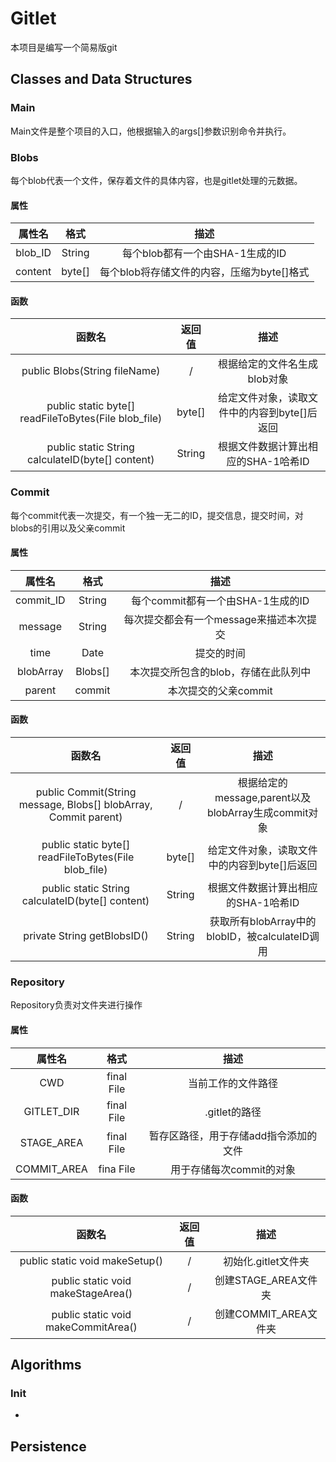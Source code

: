# Gitlet
本项目是编写一个简易版git

## Classes and Data Structures
### Main
Main文件是整个项目的入口，他根据输入的args[]参数识别命令并执行。

### Blobs

每个blob代表一个文件，保存着文件的具体内容，也是gitlet处理的元数据。

#### 属性

| 属性名  |  格式  |                    描述                    |
| :-----: | :----: | :----------------------------------------: |
| blob_ID | String |      每个blob都有一个由SHA-1生成的ID       |
| content | byte[] | 每个blob将存储文件的内容，压缩为byte[]格式 |

#### 函数

|                        函数名                        | 返回值 |                     描述                     |
| :--------------------------------------------------: | :----: | :------------------------------------------: |
|            public Blobs(String fileName)             |   /    |         根据给定的文件名生成blob对象         |
| public static byte[] readFileToBytes(File blob_file) | byte[] | 给定文件对象，读取文件中的内容到byte[]后返回 |
|   public static String calculateID(byte[] content)   | String |     根据文件数据计算出相应的SHA-1哈希ID      |



### Commit

每个commit代表一次提交，有一个独一无二的ID，提交信息，提交时间，对blobs的引用以及父亲commit

#### 属性

|  属性名   |  格式   |                  描述                   |
| :-------: | :-----: | :-------------------------------------: |
| commit_ID | String  |    每个commit都有一个由SHA-1生成的ID    |
|  message  | String  | 每次提交都会有一个message来描述本次提交 |
|   time    |  Date   |               提交的时间                |
| blobArray | Blobs[] |  本次提交所包含的blob，存储在此队列中   |
|  parent   | commit  |          本次提交的父亲commit           |

#### 函数

|                            函数名                            | 返回值 |                        描述                         |
| :----------------------------------------------------------: | :----: | :-------------------------------------------------: |
| public Commit(String message, Blobs[] blobArray, Commit parent) |   /    | 根据给定的message,parent以及blobArray生成commit对象 |
|     public static byte[] readFileToBytes(File blob_file)     | byte[] |    给定文件对象，读取文件中的内容到byte[]后返回     |
|       public static String calculateID(byte[] content)       | String |         根据文件数据计算出相应的SHA-1哈希ID         |
|                 private String getBlobsID()                  | String |   获取所有blobArray中的blobID，被calculateID调用    |



### Repository

Repository负责对文件夹进行操作

#### 属性

|   属性名    |    格式    |                 描述                  |
| :---------: | :--------: | :-----------------------------------: |
|     CWD     | final File |          当前工作的文件路径           |
| GITLET_DIR  | final File |             .gitlet的路径             |
| STAGE_AREA  | final File | 暂存区路径，用于存储add指令添加的文件 |
| COMMIT_AREA | fina File  |       用于存储每次commit的对象        |

#### 函数

|               函数名                | 返回值 |         描述          |
| :---------------------------------: | :----: | :-------------------: |
|   public static void makeSetup()    |   /    |  初始化.gitlet文件夹  |
| public static void makeStageArea()  |   /    | 创建STAGE_AREA文件夹  |
| public static void makeCommitArea() |   /    | 创建COMMIT_AREA文件夹 |

## Algorithms

### Init

- 



## Persistence





